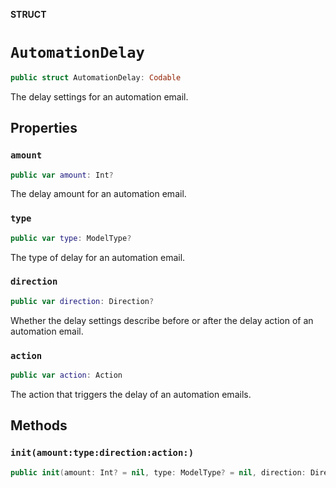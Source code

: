**STRUCT**

# `AutomationDelay`

```swift
public struct AutomationDelay: Codable
```

The delay settings for an automation email.

## Properties
### `amount`

```swift
public var amount: Int?
```

The delay amount for an automation email.

### `type`

```swift
public var type: ModelType?
```

The type of delay for an automation email.

### `direction`

```swift
public var direction: Direction?
```

Whether the delay settings describe before or after the delay action of an automation email.

### `action`

```swift
public var action: Action
```

The action that triggers the delay of an automation emails.

## Methods
### `init(amount:type:direction:action:)`

```swift
public init(amount: Int? = nil, type: ModelType? = nil, direction: Direction? = nil, action: Action)
```
